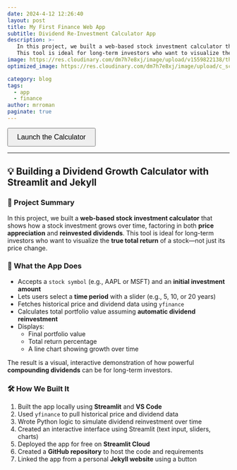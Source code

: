 ```yaml
---
date: 2024-4-12 12:26:40
layout: post
title: My First Finance Web App
subtitle: Dividend Re-Investment Calculator App
description: >-
   In this project, we built a web-based stock investment calculator that shows how a stock investment grows over time, factoring in both price appreciation and reinvested dividends.
   This tool is ideal for long-term investors who want to visualize the true total return of a stock—not just its price change.
image: https://res.cloudinary.com/dm7h7e8xj/image/upload/v1559822138/theme9_v273a9.jpg
optimized_image: https://res.cloudinary.com/dm7h7e8xj/image/upload/c_scale,w_380/v1559822138/theme9_v273a9.jpg

category: blog
tags:
  - app
  - finance
author: mrroman
paginate: true
---
```


<a href="https://databyroman-dividend-app3-app-wk802a.streamlit.app/" target="_blank">
  <button style="padding: 10px 20px; font-size: 16px;">Launch the Calculator</button>
</a>


---

<!--page-->






<section>
  <h2>💡 Building a Dividend Growth Calculator with Streamlit and Jekyll</h2>

  <h3>🔧 Project Summary</h3>
  <p>
    In this project, we built a <strong>web-based stock investment calculator</strong> that shows how a stock investment grows over time, factoring in both <strong>price appreciation</strong> and <strong>reinvested dividends</strong>. 
    This tool is ideal for long-term investors who want to visualize the <strong>true total return</strong> of a stock—not just its price change.
  </p>

  <h3>🎯 What the App Does</h3>
  <ul>
    <li>Accepts a <code>stock symbol</code> (e.g., AAPL or MSFT) and an <strong>initial investment amount</strong></li>
    <li>Lets users select a <strong>time period</strong> with a slider (e.g., 5, 10, or 20 years)</li>
    <li>Fetches historical price and dividend data using <code>yfinance</code></li>
    <li>Calculates total portfolio value assuming <strong>automatic dividend reinvestment</strong></li>
    <li>Displays:
      <ul>
        <li>Final portfolio value</li>
        <li>Total return percentage</li>
        <li>A line chart showing growth over time</li>
      </ul>
    </li>
  </ul>

  <p>
    The result is a visual, interactive demonstration of how powerful <strong>compounding dividends</strong> can be for long-term investors.
  </p>

  <h3>🛠️ How We Built It</h3>
  <ol>
    <li>Built the app locally using <strong>Streamlit</strong> and <strong>VS Code</strong></li>
    <li>Used <code>yfinance</code> to pull historical price and dividend data</li>
    <li>Wrote Python logic to simulate dividend reinvestment over time</li>
    <li>Created an interactive interface using Streamlit (text input, sliders, charts)</li>
    <li>Deployed the app for free on <strong>Streamlit Cloud</strong></li>
    <li>Created a <strong>GitHub repository</strong> to host the code and requirements</li>
    <li>Linked the app from a personal <strong>Jekyll website</strong> using a button</li>
  </ol>


<!--page-->











